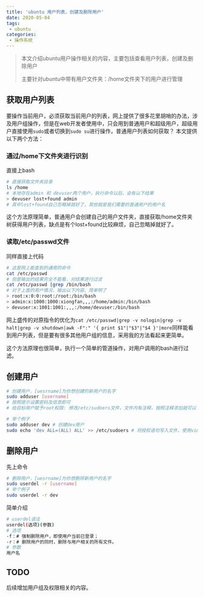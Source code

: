 ```yaml
---
title: 'ubuntu 用户列表，创建及删除用户'
date: 2020-05-04
tags:
 - ubuntu
categories: 
 - 操作系统
---
```


> 本文介绍ubuntu用户操作相关的内容，主要包括查看用户列表，创建及删除用户
>
> 主要针对ubuntu中带有用户文件夹：/home文件夹下的用户进行管理

<!-- more -->

## 获取用户列表

要操作当前用户，必须获取当前用户的列表，网上提供了很多花里胡哨的办法，涉及用户组操作，但是在web开发者使用中，只会用到普通用户和超级用户，超级用户直接使用```sudo```或者切换到```sudo su```进行操作，普通用户列表如何获取？ 本文提供以下两个方法：

### 通过/home下文件夹进行识别

直接上bash

```bash
# 直接获取文件夹目录
ls /home
# 本地存在admin 和 devuser两个用户，执行命令以后，会有以下结果
> devuser lost+found admin
# 其中lost+found自己忽略掉就好了，其他就是我们需要的普通用户的用户名
```

这个方法原理简单，普通用户会创建自己的用户文件夹，直接获取/home文件夹树获得用户列表，缺点是有个lost+found比较麻烦，自己忽略掉就好了。

### 读取/etc/passwd文件

同样直接上代码

```bash
# 这是网上能查到的通用的命令
cat /etc/passwd
# 但是输出的结果完全不能看，对结果进行过滤
cat /etc/passwd |grep /bin/bash
# 对于上面的用户情况，输出以下内容，简单明了
> root:x:0:0:root:/root:/bin/bash
> admin:x:1000:1000:xiongfan,,,:/home/admin:/bin/bash
> devuser:x:1001:1001:,,,:/home/devuser:/bin/bash
```

网上盛传的对原指令的优化为```cat /etc/passwd|grep -v nologin|grep -v halt|grep -v shutdown|awk -F":" '{ print $1"|"$3"|"$4 }'|more```同样能看到用户列表，但是要有很多其他用户组的信息，采用我的方法看起来更简单。

这个方法原理也很简单，执行一个简单的管道操作，对用户调用的bash进行过滤。

## 创建用户

```bash
# 创建用户，[uesrname]为你想创建的新用户的名字
sudo adduser [username]
# 按照提示设置密码及信息即可
# 给目标用户赋予root权限: 修改/etc/sudoers文件，文件内有注释，按照注释添加就可以

# 举个例子
sudo adduser dev # 创建dev用户
sudo echo 'dev ALL=(ALL) ALL' >> /etc/sudoers # 将授权语句写入文件，使用vim操作也可以，没区别
```

## 删除用户

先上命令

```bash
# 删除用户，[uesrname]为你想删除新用户的名字
sudo userdel -r [username]
# 举个例子
sudo userdel -r dev
```

简单介绍

```bash
# userdel语法
userdel(选项)(参数)
# 选项
-f：# 强制删除用户，即使用户当前已登录；
-r：# 删除用户的同时，删除与用户相关的所有文件。
# 参数
用户名
```

## TODO

后续增加用户组及权限相关的内容。